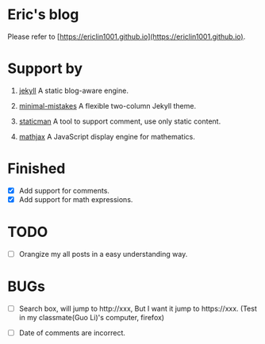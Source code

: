 # Eric's blog
Please refer to [https://ericlin1001.github.io](https://ericlin1001.github.io).

# Support by
1. [jekyll](https://jekyllrb.com)
	A static blog-aware engine.

2. [minimal-mistakes](https://mmistakes.github.io/minimal-mistakes/)
	A flexible two-column Jekyll theme.

3. [staticman](https://staticman.net)
	A tool to support comment, use only static content.

4. [mathjax](https://www.mathjax.org)
	A JavaScript display engine for mathematics.

# Finished
* [x] Add support for comments.
* [x] Add support for math expressions.

# TODO
* [ ] Orangize my all posts in a easy understanding way.

# BUGs
* [ ] Search box, will jump to http://xxx, But I want it jump to https://xxx. (Test in my classmate(Guo Li)'s computer, firefox)
* [ ] Date of comments are incorrect.

